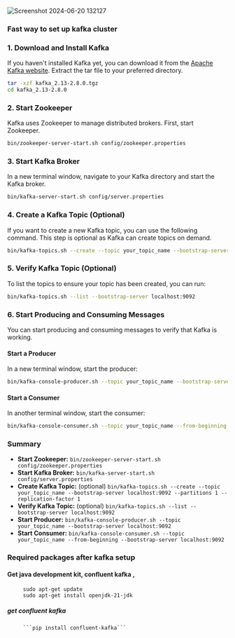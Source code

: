 ![Screenshot 2024-06-20 132127](https://github.com/guri2198/Smart-and-Sustainble-urban-Mobility-data-pipeline/assets/42201427/64255490-deb7-40e8-9790-579fd6f8d58e)


### Fast way to set up kafka cluster 

### 1. Download and Install Kafka

If you haven't installed Kafka yet, you can download it from the [Apache Kafka website](https://kafka.apache.org/downloads). Extract the tar file to your preferred directory.

```bash
tar -xzf kafka_2.13-2.8.0.tgz
cd kafka_2.13-2.8.0
```

### 2. Start Zookeeper

Kafka uses Zookeeper to manage distributed brokers. First, start Zookeeper.

```bash
bin/zookeeper-server-start.sh config/zookeeper.properties
```

### 3. Start Kafka Broker

In a new terminal window, navigate to your Kafka directory and start the Kafka broker.

```bash
bin/kafka-server-start.sh config/server.properties
```

### 4. Create a Kafka Topic (Optional)

If you want to create a new Kafka topic, you can use the following command. This step is optional as Kafka can create topics on demand.

```bash
bin/kafka-topics.sh --create --topic your_topic_name --bootstrap-server localhost:9092 --partitions 1 --replication-factor 1
```

### 5. Verify Kafka Topic (Optional)

To list the topics to ensure your topic has been created, you can run:

```bash
bin/kafka-topics.sh --list --bootstrap-server localhost:9092
```

### 6. Start Producing and Consuming Messages

You can start producing and consuming messages to verify that Kafka is working.

#### Start a Producer

In a new terminal window, start the producer:

```bash
bin/kafka-console-producer.sh --topic your_topic_name --bootstrap-server localhost:9092
```

#### Start a Consumer

In another terminal window, start the consumer:

```bash
bin/kafka-console-consumer.sh --topic your_topic_name --from-beginning --bootstrap-server localhost:9092
```

### Summary

- **Start Zookeeper:** `bin/zookeeper-server-start.sh config/zookeeper.properties`
- **Start Kafka Broker:** `bin/kafka-server-start.sh config/server.properties`
- **Create Kafka Topic:** (optional) `bin/kafka-topics.sh --create --topic your_topic_name --bootstrap-server localhost:9092 --partitions 1 --replication-factor 1`
- **Verify Kafka Topic:** (optional) `bin/kafka-topics.sh --list --bootstrap-server localhost:9092`
- **Start Producer:** `bin/kafka-console-producer.sh --topic your_topic_name --bootstrap-server localhost:9092`
- **Start Consumer:** `bin/kafka-console-consumer.sh --topic your_topic_name --from-beginning --bootstrap-server localhost:9092`

### Required packages after kafka setup 
 #### Get java development kit, confluent kafka ,  
        
         sudo apt-get update
         sudo apt-get install openjdk-21-jdk

  ##### get confluent kafka 
  
         ```pip install confluent-kafka```    
      

